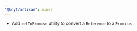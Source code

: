 ```yaml
---
"@knyt/artisan": minor
---
```


- Add `refToPromise` utility to convert a `Reference` to a `Promise`.
